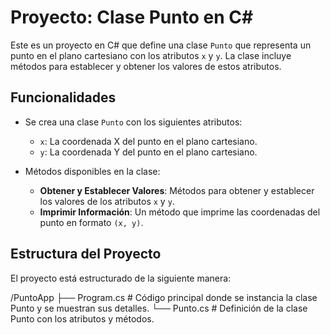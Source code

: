 # Proyecto: Clase Punto en C#

Este es un proyecto en C# que define una clase `Punto` que representa un punto en el plano cartesiano con los atributos `x` y `y`. La clase incluye métodos para establecer y obtener los valores de estos atributos.

## Funcionalidades

- Se crea una clase `Punto` con los siguientes atributos:
  - `x`: La coordenada X del punto en el plano cartesiano.
  - `y`: La coordenada Y del punto en el plano cartesiano.

- Métodos disponibles en la clase:
  - **Obtener y Establecer Valores**: Métodos para obtener y establecer los valores de los atributos `x` y `y`.
  - **Imprimir Información**: Un método que imprime las coordenadas del punto en formato `(x, y)`.

## Estructura del Proyecto

El proyecto está estructurado de la siguiente manera:

/PuntoApp ├── Program.cs # Código principal donde se instancia la clase Punto y se muestran sus detalles. └── Punto.cs # Definición de la clase Punto con los atributos y métodos.